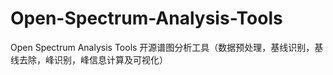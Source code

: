# Open-Spectrum-Analysis-Tools
Open Spectrum Analysis Tools 开源谱图分析工具（数据预处理，基线识别，基线去除，峰识别，峰信息计算及可视化）
